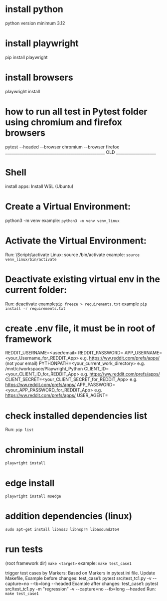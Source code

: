 # install python 
python version minimum 3.12

# install playwright
pip install playwright 

# install browsers
playwright install

# how to run all test in Pytest folder using chromium and firefox browsers
pytest --headed --browser chromium --browser firefox
__________________________________________________ OLD ____________________

# Shell
install apps: 
Install WSL (Ubuntu)

# Create a Virtual Environment:
python3 -m venv <name of virtual env>
example: `python3 -m venv venv_linux`

# Activate the Virtual Environment:
Run: <name of virtual env>\Scripts\activate
Linux: source <name of virtual env>/bin/activate
example: `source venv_linux/bin/activate`

# Deactivate existing virtual env in the current folder:
Run: deactivate
example`pip freeze > requirements.txt`
example `pip install -r requirements.txt`

# create .env file, it must be in root of framework
REDDIT_USERNAME=<user/email>
REDDIT_PASSWORD=<password>
APP_USERNAME=<your_Username_for_REDDIT_App> e.g. https://ww.reddit.com/prefs/apps/ (not your email)
PYTHONPATH=<your_current_work_directory> e.g. /mnt/c/workspace/Playwright_Python
CLIENT_ID=<your_CLIENT_ID_for_REDDIT_App> e.g. https://ww.reddit.com/prefs/apps/
CLIENT_SECRET=<your_CLIENT_SECRET_for_REDDIT_App> e.g. https://ww.reddit.com/prefs/apps/
APP_PASSWORD=<your_APP_PASSWORD_for_REDDIT_App> e.g. https://ww.reddit.com/prefs/apps/
USER_AGENT=<your USER AGENT>

# check installed dependencies list 
Run: `pip list`

# chrominium install
`playwright install`
# edge install
`playwright install msedge`

# addition dependencies (linux)
`sudo apt-get install libnss3 libnspr4 libasound2t64`

# run tests
(root framework dir) `make <target>`
example: `make test_case1`

trigger test cases by Markers:
Based on Markers in pytest.ini file.
Update Makefile, 
Example before changes:
    test_case1:
        pytest src/test_tc1.py -v --capture=no --tb=long --headed
Example after changes:
    test_case1: 
        pytest src/test_tc1.py -m "regression" -v --capture=no --tb=long --headed
Run:
`make test_case1`
